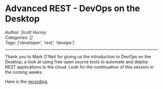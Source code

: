# Advanced REST - DevOps on the Desktop
*Author: Scott Hurrey*  
*Categories: []*  
*Tags: ['developer', 'rest', 'devops']*  
<hr />
Thank you to Mark O'Neil for
giving us the introduction to DevOps on the Desktop, a look at using free open
source tools to automate and deploy REST applications to the cloud. Look for
the continuation of this session in the coming weeks.  

Here is the [recording](https://us.bbcollab.com/recording/B8553234AE63B942C4E59A7970C7E05E).

